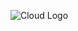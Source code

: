 ![Cloud Logo](https://github.com/jethall1/breaking-captcha/blob/Cloud_Dev/Teams_T2_2022/Cloud_Dev/cloud_logo.png)
